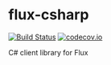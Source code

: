 # flux-csharp

[![Build Status](https://travis-ci.org/bonitoo-io/flux-csharp.svg?branch=master)](https://travis-ci.org/bonitoo-io/flux-csharp)
[![codecov.io](http://codecov.io/github/bonitoo-io/flux-csharp/coverage.svg?branch=master)](http://codecov.io/github/bonitoo-io/flux-csharp?branch=master)

C# client library for Flux
